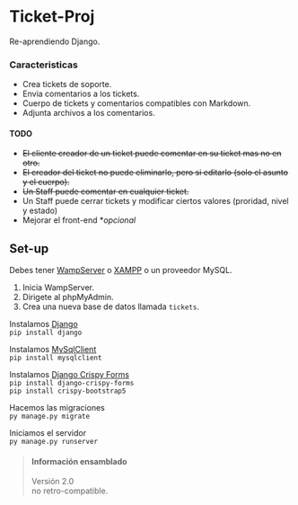 # Ticket-Proj
Re-aprendiendo Django.  
  
### Caracteristicas
 - Crea tickets de soporte.
 - Envia comentarios a los tickets.
 - Cuerpo de tickets y comentarios compatibles con Markdown.
 - Adjunta archivos a los comentarios.
  
#### TODO
 - <del>El cliente creador de un ticket puede comentar en su ticket mas no en otro.</del>
 - <del>El creador del ticket no puede eliminarlo, pero si editarlo (solo el asunto y el cuerpo).</del>
 - <del>Un Staff puede comentar en cualquier ticket.</del>
 - Un Staff puede cerrar tickets y modificar ciertos valores (proridad, nivel y estado)
 - Mejorar el front-end **opcional*
  
## Set-up
Debes tener [WampServer](https://www.wampserver.com/en/) o [XAMPP](https://www.apachefriends.org/es/download.html) o un proveedor MySQL.    
 1. Inicia WampServer.
 2. Dirigete al phpMyAdmin.
 3. Crea una nueva base de datos llamada `tickets`.
  
Instalamos [Django](https://www.djangoproject.com/)  
`pip install django`
  
Instalamos [MySqlClient](https://pypi.org/project/mysqlclient/)  
`pip install mysqlclient`
  
Instalamos [Django Crispy Forms](https://django-crispy-forms.readthedocs.io/en/latest/index.html)  
`pip install django-crispy-forms`  
`pip install crispy-bootstrap5`
  
Hacemos las migraciones  
`py manage.py migrate`
  
Iniciamos el servidor  
`py manage.py runserver`
  

> #### Información ensamblado  
> Versión 2.0  
> no retro-compatible.  
